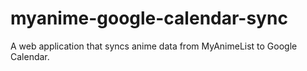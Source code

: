 # myanime-google-calendar-sync
A web application that syncs anime data from MyAnimeList to Google Calendar.
